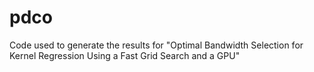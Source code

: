 # pdco
Code used to generate the results for "Optimal Bandwidth Selection for Kernel Regression Using a Fast Grid Search and a GPU"
